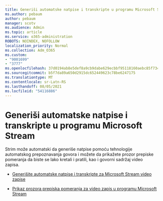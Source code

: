 ```yaml
---
title: Generiši automatske natpise i transkripte u programu Microsoft Stream
ms.author: pebaum
author: pebaum
manager: scotv
ms.audience: Admin
ms.topic: article
ms.service: o365-administration
ROBOTS: NOINDEX, NOFOLLOW
localization_priority: Normal
ms.collection: Adm_O365
ms.custom:
- "9001699"
- "3777"
ms.openlocfilehash: 37d0194ab8e5def8a9cb9dabe629ecbbf95118160aebc85f734a838cdc0c1893
ms.sourcegitcommit: b5f7da89a650d2915dc652449623c78be6247175
ms.translationtype: MT
ms.contentlocale: sr-Latn-RS
ms.lasthandoff: 08/05/2021
ms.locfileid: "54116886"
---
```

# <a name="generate-automatic-captions-and-a-transcript-in-microsoft-stream"></a>Generiši automatske natpise i transkripte u programu Microsoft Stream

Strim može automatski da generiše natpise pomoću tehnologije automatskog prepoznavanja govora i možete da prikažete prozor prepiske pomeranja da biste se lako kretali i pratili, kao i govorni sadržaj video zapisa.

- [Generišite automatske natpise i transkripte za Microsoft Stream video zapise](https://docs.microsoft.com/stream/portal-autogenerate-captions)

- [Prikaz prozora prepiska pomeranja za video zapis u programu Microsoft Stream](https://docs.microsoft.com/stream/portal-configure-transcript-mode)
